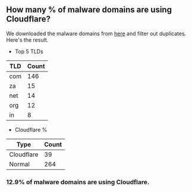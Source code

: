## How many % of malware domains are using Cloudflare?


We downloaded the malware domains from [here](https://urlhaus.abuse.ch) and filter out duplicates.
Here's the result.


[//]: # (start replacement)


- Top 5 TLDs

| TLD | Count |
| --- | --- |
| com | 146 |
| za | 15 |
| net | 14 |
| org | 12 |
| in | 8 |


- Cloudflare %

| Type | Count |
| --- | --- |
| Cloudflare | 39 |
| Normal | 264 |


### 12.9% of malware domains are using Cloudflare.